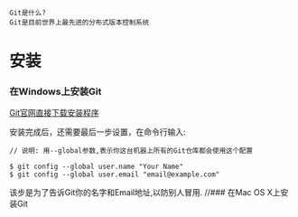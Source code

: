 ```
Git是什么?
Git是目前世界上最先进的分布式版本控制系统
```
# 安装

### 在Windows上安装Git

[Git官网直接下载安装程序](https://git-scm.com/downloads)

安装完成后，还需要最后一步设置，在命令行输入:
```
// 说明: 用--global参数,表示你这台机器上所有的Git仓库都会使用这个配置

$ git config --global user.name "Your Name"
$ git config --global user.email "email@example.com"

```
该步是为了告诉Git你的名字和Email地址,以防别人冒用.
//### 在Mac OS X上安装Git

